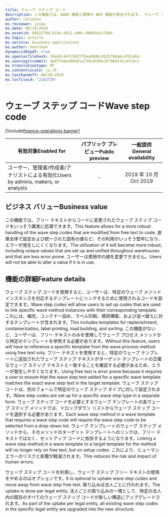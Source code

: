 ```yaml
---
title: ウェーブ ステップ コード
description: この機能では、AWAX 機能と標準の WHS 機能が統合されます。 ウェーブ ステップ コードを使用すると、ユーザーは、特定のウェーブ メソッド インスタンスを対応するテンプレートにリンクするために使用されるコードを設定できます。
author: relnotes
ms.reviewer: josaw
ms.date: 08/14/2019
ms.assetid: 8862278d-615e-e911-a96c-000d3a1c7bbb
ms.topic: article
ms.service: business-applications
ms.author: henrikan
dynamics365pdf: true
ms.openlocfilehash: f64e5c447c592779aa0b90cd525708a6c4781ab1
ms.sourcegitcommit: de6f7e8aa90101a730c0109e3578b9131cd3c6cc
ms.translationtype: HT
ms.contentlocale: ja-JP
ms.lasthandoff: 09/26/2019
ms.locfileid: "2142729"
---
```

# <a name="wave-step-code"></a><span data-ttu-id="775f5-104">ウェーブ ステップ コード</span><span class="sxs-lookup"><span data-stu-id="775f5-104">Wave step code</span></span>
[!include[finance-operations banner](../includes/finance-operations.md)]

| <span data-ttu-id="775f5-105">有効対象</span><span class="sxs-lookup"><span data-stu-id="775f5-105">Enabled for</span></span>    |  <span data-ttu-id="775f5-106">パブリック プレビュー</span><span class="sxs-lookup"><span data-stu-id="775f5-106">Public preview</span></span> | <span data-ttu-id="775f5-107">一般提供</span><span class="sxs-lookup"><span data-stu-id="775f5-107">General availability</span></span> | 
| ---------- | :----------: |:----------: |
|<span data-ttu-id="775f5-108">ユーザー、管理者/作成者/アナリストによる有効化</span><span class="sxs-lookup"><span data-stu-id="775f5-108">Users by admins, makers, or analysts</span></span>|-| <span data-ttu-id="775f5-109">2019 年 10 月</span><span class="sxs-lookup"><span data-stu-id="775f5-109">Oct 2019</span></span>|


## <a name="business-value"></a><span data-ttu-id="775f5-110">ビジネス バリュー</span><span class="sxs-lookup"><span data-stu-id="775f5-110">Business value</span></span>
<!-- bv start -->
<span data-ttu-id="775f5-111">この機能では、フリー テキストからコードに変更されたウェーブ ステップ コードをいっそう確実に処理できます。</span><span class="sxs-lookup"><span data-stu-id="775f5-111">This feature allows for a more robust handling of the wave step codes that are modified from free text to code.</span></span> <span data-ttu-id="775f5-112">倉庫全体で設定および統一された固有の値など、その利用がいっそう堅牢になり、エラーが発生しにくくなります。</span><span class="sxs-lookup"><span data-stu-id="775f5-112">The utilization of it will become more robust, including unique values that are set up and unified throughout warehouses and that are less error prone.</span></span> <span data-ttu-id="775f5-113">ユーザーは使用中の値を変更できません。</span><span class="sxs-lookup"><span data-stu-id="775f5-113">Users will not be able to alter a value if it is in use.</span></span>
<!-- bv end -->



## <a name="feature-details"></a><span data-ttu-id="775f5-114">機能の詳細</span><span class="sxs-lookup"><span data-stu-id="775f5-114">Feature details</span></span>
<!--feature detail start -->
<span data-ttu-id="775f5-115">ウェーブ ステップ コードを使用すると、ユーザーは、特定のウェーブ メソッド インスタンスを対応するテンプレートにリンクするために使用されるコードを設定できます。</span><span class="sxs-lookup"><span data-stu-id="775f5-115">Wave step codes will allow users to set up codes that are used to link specific wave method instances with their corresponding template.</span></span> <span data-ttu-id="775f5-116">これには、補充、コンテナー詰め、ラベル印刷、積荷構築、および並べ替えに対するテンプレートが含まれます。</span><span class="sxs-lookup"><span data-stu-id="775f5-116">This includes templates for replenishment, containerization, label printing, load building, and sorting.</span></span> <span data-ttu-id="775f5-117">この機能がないと、ユーザーは、フリー テキストのみを使用してウェーブ プロセス メソッドから特定のテンプレートを参照する必要があります。</span><span class="sxs-lookup"><span data-stu-id="775f5-117">Without this feature, users will have to reference a specific template from the wave process method using free text only.</span></span> <span data-ttu-id="775f5-118">フリー テキストを使用すると、特定のウェーブ テンプレートに追加されたウェーブ ステップ テキストがターゲット テンプレートの正確なウェーブ ステップ テキストと一致することを確認する必要があるため、エラーが発生しやすくなります。</span><span class="sxs-lookup"><span data-stu-id="775f5-118">Using free text is error prone because it requires a user to ensure that the wave step text added for a specific wave template matches the exact wave step text in the target template.</span></span> <span data-ttu-id="775f5-119">ウェーブ ステップ コードは、別のフォームで特定のウェーブ ステップ タイプに対して設定されます。</span><span class="sxs-lookup"><span data-stu-id="775f5-119">Wave step codes are set up for a specific wave step type in a separate form.</span></span> <span data-ttu-id="775f5-120">ウェーブ ステップ コードを必要とするウェーブ テンプレートの各ウェーブ ステップ メソッドでは、ドロップダウン リストからウェーブ ステップ コードを選択する必要があります。</span><span class="sxs-lookup"><span data-stu-id="775f5-120">Each wave step method in a wave template that requires a wave step code will require the wave step code to be selected from a drop-down list.</span></span> <span data-ttu-id="775f5-121">ウェーブ テンプレートのウェーブ ステップ メソッドから、そのメソッドのターゲット テンプレートへのリンクは、フリー テキストではなく、セットアップ コードに依存するようになります。</span><span class="sxs-lookup"><span data-stu-id="775f5-121">Linking a wave step method in a wave template to a target template for the method will no longer rely on free text, but on setup codes.</span></span> <span data-ttu-id="775f5-122">これにより、ヒューマン エラーのリスクと影響が軽減されます。</span><span class="sxs-lookup"><span data-stu-id="775f5-122">This reduces the risk and impact of human errors.</span></span> 
 
<span data-ttu-id="775f5-123">ウェーブ ステップ コードを利用し、ウェーブ ステップ フリー テキストの使用をやめるのはオプションです。</span><span class="sxs-lookup"><span data-stu-id="775f5-123">It is optional to uptake wave step codes and move away from wave step free text.</span></span> <span data-ttu-id="775f5-124">取り込みは法人ごとに行われます。</span><span class="sxs-lookup"><span data-stu-id="775f5-124">The uptake is done per legal entity.</span></span> <span data-ttu-id="775f5-125">法人ごとの取り込みの一環として、特定の法人内の既存のすべてのウェーブ ステップ コードが新しい構造にアップグレードされます。</span><span class="sxs-lookup"><span data-stu-id="775f5-125">As part of the uptake per legal entity, all existing wave step codes in the specific legal entity are upgraded into the new structure.</span></span>
<!--feature detail end -->









